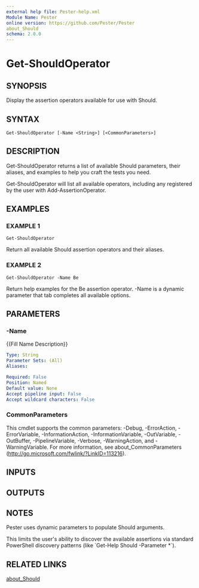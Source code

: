 ```yaml
---
external help file: Pester-help.xml
Module Name: Pester
online version: https://github.com/Pester/Pester
about_Should
schema: 2.0.0
---
```


# Get-ShouldOperator

## SYNOPSIS
Display the assertion operators available for use with Should.

## SYNTAX

```
Get-ShouldOperator [-Name <String>] [<CommonParameters>]
```

## DESCRIPTION
Get-ShouldOperator returns a list of available Should parameters,
their aliases, and examples to help you craft the tests you need.

Get-ShouldOperator will list all available operators,
including any registered by the user with Add-AssertionOperator.

## EXAMPLES

### EXAMPLE 1
```
Get-ShouldOperator
```

Return all available Should assertion operators and their aliases.

### EXAMPLE 2
```
Get-ShouldOperator -Name Be
```

Return help examples for the Be assertion operator.
-Name is a dynamic parameter that tab completes all available options.

## PARAMETERS

### -Name
{{Fill Name Description}}

```yaml
Type: String
Parameter Sets: (All)
Aliases:

Required: False
Position: Named
Default value: None
Accept pipeline input: False
Accept wildcard characters: False
```

### CommonParameters
This cmdlet supports the common parameters: -Debug, -ErrorAction, -ErrorVariable, -InformationAction, -InformationVariable, -OutVariable, -OutBuffer, -PipelineVariable, -Verbose, -WarningAction, and -WarningVariable.
For more information, see about_CommonParameters (http://go.microsoft.com/fwlink/?LinkID=113216).

## INPUTS

## OUTPUTS

## NOTES
Pester uses dynamic parameters to populate Should arguments.

This limits the user's ability to discover the available assertions via
standard PowerShell discovery patterns (like \`Get-Help Should -Parameter *\`).

## RELATED LINKS

[about_Should](about_Should.md)
